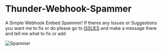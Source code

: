 # Thunder-Webhook-Spammer
A Simple Webhook Embed Spammer! 
If theres any Issues or Suggestions you want me to fix or do please go to [ISSUES](https://github.com/ThunderboltDev/Thunder-Webhook-Spammer/issues) and make a message there and tell me what to fix or add

![Spammer](https://files.catbox.moe/l6kcoz.png)
